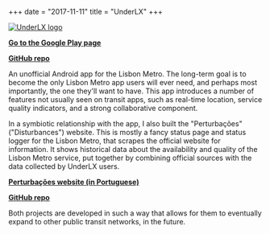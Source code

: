 +++
date = "2017-11-11"
title = "UnderLX"
+++

[![UnderLX logo](https://user-images.githubusercontent.com/984584/32690187-6123162a-c6ea-11e7-8750-6ad771e82867.png)](https://play.google.com/store/apps/details?id=im.tny.segvault.disturbances)

**[Go to the Google Play page](https://play.google.com/store/apps/details?id=im.tny.segvault.disturbances)**

**[GitHub repo](https://github.com/gbl08ma/underlx)**

An unofficial Android app for the Lisbon Metro. The long-term goal is to become the only Lisbon Metro app users will ever need, and perhaps most importantly, the one they'll want to have. This app introduces a number of features not usually seen on transit apps, such as real-time location, service quality indicators, and a strong collaborative component.

In a symbiotic relationship with the app, I also built the "Perturbações" ("Disturbances") website. This is mostly a fancy status page and status logger for the Lisbon Metro, that scrapes the official website for information. It shows historical data about the availability and quality of the Lisbon Metro service, put together by combining official sources with the data collected by UnderLX users.

**[Perturbações website (in Portuguese)](https://perturbacoes.pt)**

**[GitHub repo](https://github.com/gbl08ma/disturbancesmlx)**

Both projects are developed in such a way that allows for them to eventually expand to other public transit networks, in the future.